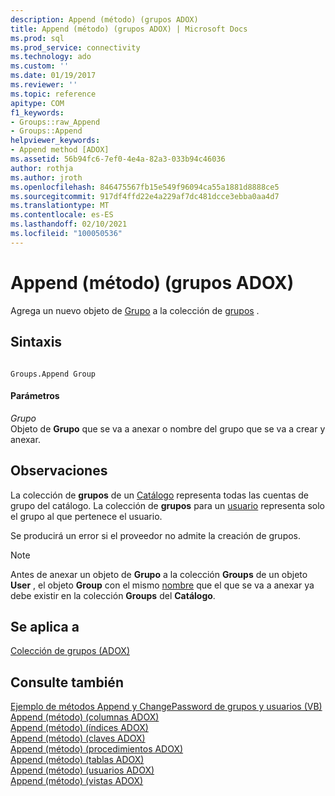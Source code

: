 ```yaml
---
description: Append (método) (grupos ADOX)
title: Append (método) (grupos ADOX) | Microsoft Docs
ms.prod: sql
ms.prod_service: connectivity
ms.technology: ado
ms.custom: ''
ms.date: 01/19/2017
ms.reviewer: ''
ms.topic: reference
apitype: COM
f1_keywords:
- Groups::raw_Append
- Groups::Append
helpviewer_keywords:
- Append method [ADOX]
ms.assetid: 56b94fc6-7ef0-4e4a-82a3-033b94c46036
author: rothja
ms.author: jroth
ms.openlocfilehash: 846475567fb15e549f96094ca55a1881d8888ce5
ms.sourcegitcommit: 917df4ffd22e4a229af7dc481dcce3ebba0aa4d7
ms.translationtype: MT
ms.contentlocale: es-ES
ms.lasthandoff: 02/10/2021
ms.locfileid: "100050536"
---
```

# <a name="append-method-adox-groups"></a>Append (método) (grupos ADOX)
Agrega un nuevo objeto de [Grupo](./group-object-adox.md) a la colección de [grupos](./groups-collection-adox.md) .  
  
## <a name="syntax"></a>Sintaxis  
  
```  
  
Groups.Append Group  
```  
  
#### <a name="parameters"></a>Parámetros  
 *Grupo*  
 Objeto de **Grupo** que se va a anexar o nombre del grupo que se va a crear y anexar.  
  
## <a name="remarks"></a>Observaciones  
 La colección de **grupos** de un [Catálogo](./catalog-object-adox.md) representa todas las cuentas de grupo del catálogo. La colección de **grupos** para un [usuario](./user-object-adox.md) representa solo el grupo al que pertenece el usuario.  
  
 Se producirá un error si el proveedor no admite la creación de grupos.  
  
> [!NOTE]
>  Antes de anexar un objeto de **Grupo** a la colección **Groups** de un objeto **User** , el objeto **Group** con el mismo [nombre](./name-property-adox.md) que el que se va a anexar ya debe existir en la colección **Groups** del **Catálogo**.  
  
## <a name="applies-to"></a>Se aplica a  
 [Colección de grupos (ADOX)](./groups-collection-adox.md)  
  
## <a name="see-also"></a>Consulte también  
 [Ejemplo de métodos Append y ChangePassword de grupos y usuarios (VB)](./groups-and-users-append-changepassword-methods-example-vb.md)   
 [Append (método) (columnas ADOX)](./append-method-adox-columns.md)   
 [Append (método) (índices ADOX)](./append-method-adox-indexes.md)   
 [Append (método) (claves ADOX)](./append-method-adox-keys.md)   
 [Append (método) (procedimientos ADOX)](./append-method-adox-procedures.md)   
 [Append (método) (tablas ADOX)](./append-method-adox-tables.md)   
 [Append (método) (usuarios ADOX)](./append-method-adox-users.md)   
 [Append (método) (vistas ADOX)](./append-method-adox-views.md)